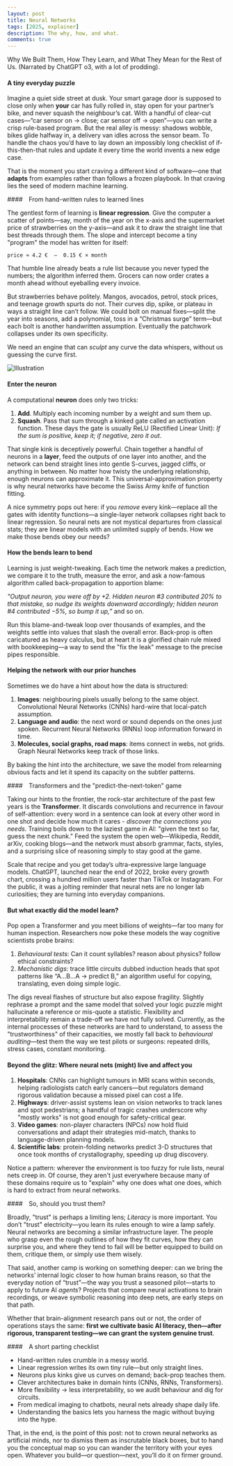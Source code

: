 ```yaml
---
layout: post
title: Neural Networks
tags: [2025, explainer]
description: The why, how, and what.
comments: true
---
```


Why We Built Them, How They Learn, and What They Mean for the Rest of Us. (Narrated by ChatGPT o3, with a lot of prodding).

#### A tiny everyday puzzle

Imagine a quiet side street at dusk. Your smart garage door is supposed to close only when **your** car has fully rolled in, stay open for your partner’s bike, and never squash the neighbour’s cat.
With a handful of clear-cut cases—“car sensor on → close; car sensor off → open”—you can write a crisp rule-based program. But the real alley is messy: shadows wobble, bikes glide halfway in, a delivery van idles across the sensor beam. To handle the chaos you’d have to lay down an impossibly long checklist of if-this-then-that rules and update it every time the world invents a new edge case.

That is the moment you start craving a different kind of software—one that **adapts** from examples rather than follows a frozen playbook. In that craving lies the seed of modern machine learning.

#### From hand-written rules to learned lines

The gentlest form of learning is **linear regression**. Give the computer a scatter of points—say, month of the year on the x-axis and the supermarket price of strawberries on the y-axis—and ask it to draw the straight line that best threads through them. The slope and intercept become a tiny "program" the model has written for itself:

```
price ≈ 4.2 €  –  0.15 € × month
```

That humble line already beats a rule list because you never typed the numbers; the algorithm inferred them. Grocers can now order crates a month ahead without eyeballing every invoice.

But strawberries behave politely. Mangos, avocados, petrol, stock prices, and teenage growth spurts do not. Their curves dip, spike, or plateau in ways a straight line can’t follow. We could bolt on manual fixes—split the year into seasons, add a polynomial, toss in a “Christmas surge” term—but each bolt is another handwritten assumption. Eventually the patchwork collapses under its own specificity.

We need an engine that can *sculpt* any curve the data whispers, without us guessing the curve first.

![Illustration]({{site:url}}/assets/nn_eg.svg)

#### Enter the neuron

A computational **neuron** does only two tricks:

1. **Add**. Multiply each incoming number by a weight and sum them up.
2. **Squash**. Pass that sum through a kinked gate called an activation function. These days the gate is usually ReLU (Rectified Linear Unit): *If the sum is positive, keep it; if negative, zero it out*.

That single kink is deceptively powerful. Chain together a handful of neurons in a **layer**, feed the outputs of one layer into another, and the network can bend straight lines into gentle S-curves, jagged cliffs, or anything in between. No matter how twisty the underlying relationship, enough neurons can approximate it. This universal-approximation property is why neural networks have become the Swiss Army knife of function fitting.

A nice symmetry pops out here: if you *remove* every kink—replace all the gates with identity functions—a single-layer network collapses right back to linear regression. So neural nets are not mystical departures from classical stats; they are linear models with an unlimited supply of bends. How we make those bends obey our needs?

#### How the bends learn to bend

Learning is just weight-tweaking. Each time the network makes a prediction, we compare it to the truth, measure the error, and ask a now-famous algorithm called back-propagation to apportion blame:

*"Output neuron, you were off by +2. Hidden neuron #3 contributed 20% to that mistake, so nudge its weights downward accordingly; hidden neuron #4 contributed −5%, so bump it up,”* and so on.

Run this blame-and-tweak loop over thousands of examples, and the weights settle into values that slash the overall error. Back-prop is often caricatured as heavy calculus, but at heart it is a glorified chain rule mixed with bookkeeping—a way to send the "fix the leak" message to the precise pipes responsible.

#### Helping the network with our prior hunches

Sometimes we do have a hint about how the data is structured:

1. **Images**: neighbouring pixels usually belong to the same object. Convolutional Neural Networks (CNNs) hard-wire that local-patch assumption.
2. **Language and audio**: the next word or sound depends on the ones just spoken. Recurrent Neural Networks (RNNs) loop information forward in time.
3. **Molecules, social graphs, road maps**: items connect in webs, not grids. Graph Neural Networks keep track of those links.

By baking the hint into the architecture, we save the model from relearning obvious facts and let it spend its capacity on the subtler patterns.

#### Transformers and the "predict-the-next-token" game

Taking our hints to the frontier, the rock-star architecture of the past few years is the **Transformer**. It discards convolutions and recurrence in favour of self-attention: every word in a sentence can look at every other word in one shot and decide how much it cares - *discover the connections you needs*. Training boils down to the laziest game in AI: "given the text so far, guess the next chunk." Feed the system the open web—Wikipedia, Reddit, arXiv, cooking blogs—and the network must absorb grammar, facts, styles, and a surprising slice of reasoning simply to stay good at the game.

Scale that recipe and you get today’s ultra-expressive large language models. ChatGPT, launched near the end of 2022, broke every growth chart, crossing a hundred million users faster than TikTok or Instagram. For the public, it was a jolting reminder that neural nets are no longer lab curiosities; they are turning into everyday companions.

#### But what exactly did the model learn?

Pop open a Transformer and you meet billions of weights—far too many for human inspection. Researchers now poke these models the way cognitive scientists probe brains:

1. *Behavioural tests*: Can it count syllables? reason about physics? follow ethical constraints?
2. *Mechanistic digs*: trace little circuits dubbed induction heads that spot patterns like “A…B…A → predict B,” an algorithm useful for copying, translating, even doing simple logic.

The digs reveal flashes of structure but also expose fragility. Slightly rephrase a prompt and the same model that solved your logic puzzle might hallucinate a reference or mis-quote a statistic. Flexibility and interpretability remain a trade-off we have not fully solved. Currently, as the internal processes of these networks are hard to understand, to assess the "trustworthiness" of their capacities, we mostly fall back to *behavioural auditing*—test them the way we test pilots or surgeons: repeated drills, stress cases, constant monitoring.

#### Beyond the glitz: Where neural nets (might) live and affect you

1. **Hospitals**: CNNs can highlight tumours in MRI scans within seconds, helping radiologists catch early cancers—but regulators demand rigorous validation because a missed pixel can cost a life.
2. **Highways**: driver-assist systems lean on vision networks to track lanes and spot pedestrians; a handful of tragic crashes underscore why "mostly works" is not good enough for safety-critical gear.
3. **Video games**: non-player characters (NPCs) now hold fluid conversations and adapt their strategies mid-match, thanks to language-driven planning models.
4. **Scientific labs**: protein-folding networks predict 3-D structures that once took months of crystallography, speeding up drug discovery.

Notice a pattern: wherever the environment is too fuzzy for rule lists, neural nets creep in. Of course, they aren't just everywhere because many of these domains require us to "explain" why one does what one does, which is hard to extract from neural networks.

#### So, should you trust them?

Broadly, "trust" is perhaps a limiting lens; *Literacy* is more important. You don’t "trust" electricity—you learn its rules enough to wire a lamp safely. Neural networks are becoming a similar infrastructure layer. The people who grasp even the rough outlines of how they fit curves, how they can surprise you, and where they tend to fail will be better equipped to build on them, critique them, or simply use them wisely.

That said, another camp is working on something deeper: can we bring the networks’ internal logic closer to how human brains reason, so that the everyday notion of “trust”—the way you trust a seasoned pilot—starts to apply to future AI *agents*? Projects that compare neural activations to brain recordings, or weave symbolic reasoning into deep nets, are early steps on that path. 

Whether that brain-alignment research pans out or not, the order of operations stays the same: **first we cultivate basic AI literacy, then—after rigorous, transparent testing—we can grant the system genuine trust**.

#### A short parting checklist
- Hand-written rules crumble in a messy world.
- Linear regression writes its own tiny rule—but only straight lines.
- Neurons plus kinks give us curves on demand; back-prop teaches them.
- Clever architectures bake in domain hints (CNNs, RNNs, Transformers).
- More flexibility → less interpretability, so we audit behaviour and dig for circuits.
- From medical imaging to chatbots, neural nets already shape daily life.
- Understanding the basics lets you harness the magic without buying into the hype.

That, in the end, is the point of this post: not to crown neural networks as artificial minds, nor to dismiss them as inscrutable black boxes, but to hand you the conceptual map so you can wander the territory with your eyes open. Whatever you build—or question—next, you’ll do it on firmer ground.
